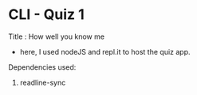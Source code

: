 # CLI - Quiz 1

Title : How well you know me
- here, I used nodeJS and repl.it to host the quiz app.

Dependencies used:
1. readline-sync


